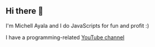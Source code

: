 ## Hi there 👋

I'm Michell Ayala and I do JavaScripts for fun and profit :)

I have a programming-related [YouTube channel](https://www.youtube.com/channel/UCBXo5FFDCtNoddUOqZuWX7w)
